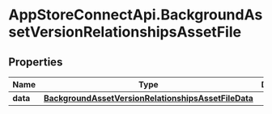 # AppStoreConnectApi.BackgroundAssetVersionRelationshipsAssetFile

## Properties

Name | Type | Description | Notes
------------ | ------------- | ------------- | -------------
**data** | [**BackgroundAssetVersionRelationshipsAssetFileData**](BackgroundAssetVersionRelationshipsAssetFileData.md) |  | [optional] 


